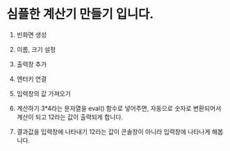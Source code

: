 # 심플한 계산기 만들기 입니다. 

1. 빈화면 생성

2. 이름, 크기 설정

3. 출력창 추가 

4. 엔터키 연결

5. 입력창의 값 가져오기 


6. 계산하기 
 3*4라는 문자열을 eval() 함수로 넣어주면, 자동으로 숫자로 변환되어서 계산이 되고 12라는 값이 출력되게 합니다. 


7. 결과값을 입력창에 나타내기 
12라는 값이 콘솔창이 아니라 입력창에 나타나게 해봅니다.


